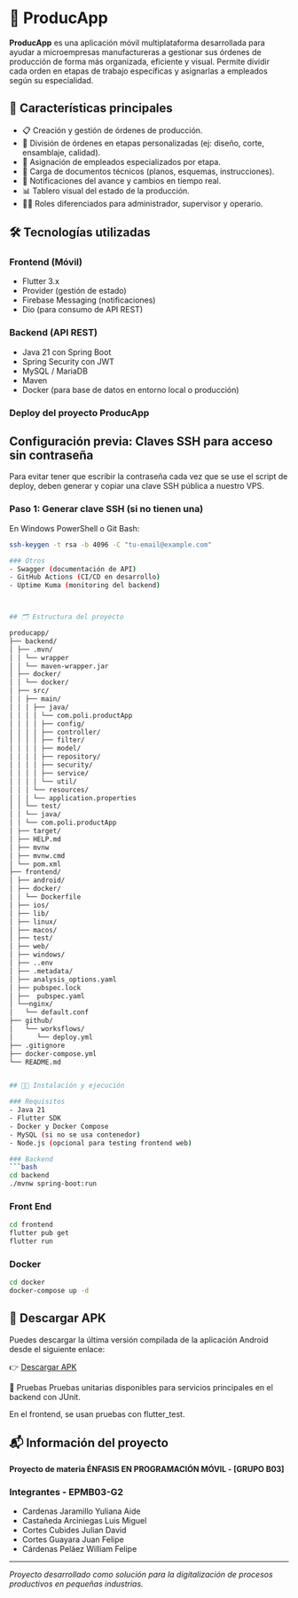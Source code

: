 # 📱 ProducApp

**ProducApp** es una aplicación móvil multiplataforma desarrollada para ayudar a microempresas manufactureras a gestionar sus órdenes de producción de forma más organizada, eficiente y visual. Permite dividir cada orden en etapas de trabajo específicas y asignarlas a empleados según su especialidad.

## 🚀 Características principales

- 📋 Creación y gestión de órdenes de producción.
- 🔄 División de órdenes en etapas personalizadas (ej: diseño, corte, ensamblaje, calidad).
- 👷 Asignación de empleados especializados por etapa.
- 📎 Carga de documentos técnicos (planos, esquemas, instrucciones).
- 📲 Notificaciones del avance y cambios en tiempo real.
- 📊 Tablero visual del estado de la producción.
- 🧑‍💼 Roles diferenciados para administrador, supervisor y operario.

## 🛠️ Tecnologías utilizadas

### Frontend (Móvil)
- Flutter 3.x
- Provider (gestión de estado)
- Firebase Messaging (notificaciones)
- Dio (para consumo de API REST)

### Backend (API REST)
- Java 21 con Spring Boot
- Spring Security con JWT
- MySQL / MariaDB
- Maven
- Docker (para base de datos en entorno local o producción)

### Deploy del proyecto ProducApp

## Configuración previa: Claves SSH para acceso sin contraseña

Para evitar tener que escribir la contraseña cada vez que se use el script de deploy, deben generar y copiar una clave SSH pública a nuestro VPS.

### Paso 1: Generar clave SSH (si no tienen una)

En Windows PowerShell o Git Bash:

```bash
ssh-keygen -t rsa -b 4096 -C "tu-email@example.com"

### Otros
- Swagger (documentación de API)
- GitHub Actions (CI/CD en desarrollo)
- Uptime Kuma (monitoring del backend)



## 🗂️ Estructura del proyecto

producapp/
├── backend/
│ ├── .mvn/
│ │ └── wrapper
│ │ └── maven-wrapper.jar
│ ├── docker/
│ │ └── docker/
│ ├── src/
│ │ ├── main/
│ │ │ ├── java/
│ │ │ │ └── com.poli.productApp
│ │ │ │ ├── config/
│ │ │ │ ├── controller/
│ │ │ │ ├── filter/
│ │ │ │ ├── model/
│ │ │ │ ├── repository/
│ │ │ │ ├── security/
│ │ │ │ ├── service/
│ │ │ │ └── util/
│ │ │ └── resources/
│ │ │ └── application.properties
│ │ └── test/
│ │ └── java/
│ │ └── com.poli.productApp
│ ├── target/
│ ├── HELP.md
│ ├── mvnw
│ ├── mvnw.cmd
│ └── pom.xml
├── frontend/
│ ├── android/
│ ├── docker/
│ │ └── Dockerfile
│ ├── ios/
│ ├── lib/
│ ├── linux/
│ ├── macos/
│ ├── test/
│ ├── web/
│ ├── windows/
│ ├── ..env
│ ├── .metadata/
│ ├── analysis_options.yaml
│ ├── pubspec.lock
│ ├──  pubspec.yaml
│ └──nginx/
│   └── default.conf
├── github/
│   └── worksflows/
│      └── deploy.yml
├── .gitignore
├── docker-compose.yml
└── README.md


## 🧑‍💻 Instalación y ejecución

### Requisitos
- Java 21
- Flutter SDK
- Docker y Docker Compose
- MySQL (si no se usa contenedor)
- Node.js (opcional para testing frontend web)

### Backend
```bash
cd backend
./mvnw spring-boot:run
```

### Front End
```bash
cd frontend
flutter pub get
flutter run
```

### Docker
```bash
cd docker
docker-compose up -d

```

## 📲 Descargar APK

Puedes descargar la última versión compilada de la aplicación Android desde el siguiente enlace:

👉 [Descargar APK](http://productapp.lmcadev.com/apk/app-release.apk)


🧪 Pruebas
Pruebas unitarias disponibles para servicios principales en el backend con JUnit.

En el frontend, se usan pruebas con flutter_test.

## 📬 Información del proyecto

**Proyecto de materia ÉNFASIS EN PROGRAMACIÓN MÓVIL - [GRUPO B03]**

### Integrantes - EPMB03-G2
- Cardenas Jaramillo Yuliana Aide
- Castañeda Arciniegas Luis Miguel
- Cortes Cubides Julian David
- Cortes Guayara Juan Felipe
- Cárdenas Peláez William Felipe

---

*Proyecto desarrollado como solución para la digitalización de procesos productivos en pequeñas industrias.*

